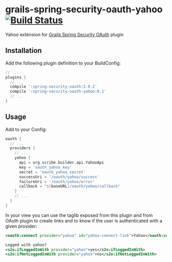 grails-spring-security-oauth-yahoo [![Build Status](https://api.travis-ci.org/donbeave/grails-spring-security-oauth-yahoo.png?branch=master)](https://travis-ci.org/donbeave/grails-spring-security-oauth-yahoo)
====================================

Yahoo extension for [Grails Spring Security OAuth][spring-security-oauth-plugin] plugin

Installation
------------

Add the following plugin definition to your BuildConfig:
```groovy
// ...
plugins {
  // ...
  compile ':spring-security-oauth:2.0.2'
  compile ':spring-security-oauth-yahoo:0.1'
  // ...
}
```

Usage
-----

Add to your Config:
```groovy
oauth {
  // ...
  providers {
    // ...
    yahoo {
      api = org.scribe.builder.api.YahooApi
      key = 'oauth_yahoo_key'
      secret = 'oauth_yahoo_secret'
      successUri = '/oauth/yahoo/success'
      failureUri = '/oauth/yahoo/error'
      callback = "${baseURL}/oauth/yahoo/callback"
    }
    // ...
  }
}
```

In your view you can use the taglib exposed from this plugin and from OAuth plugin to create links and to know if the user is authenticated with a given provider:
```xml
<oauth:connect provider="yahoo" id="yahoo-connect-link">Yahoo</oauth:connect>

Logged with yahoo?
<s2o:ifLoggedInWith provider="yahoo">yes</s2o:ifLoggedInWith>
<s2o:ifNotLoggedInWith provider="yahoo">no</s2o:ifNotLoggedInWith>
```

[spring-security-oauth-plugin]: https://github.com/enr/grails-spring-security-oauth
